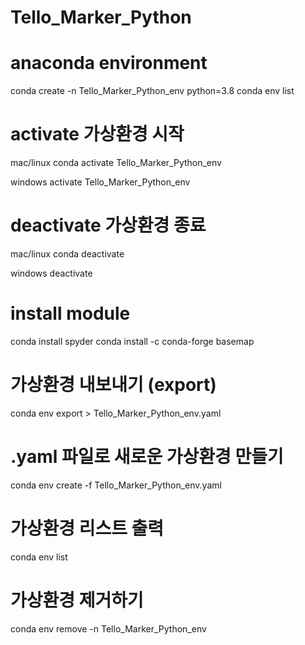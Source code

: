 # Tello_Marker_Python

# anaconda environment


conda create -n Tello_Marker_Python_env python=3.8
conda env list

# activate 가상환경 시작
mac/linux
conda activate Tello_Marker_Python_env

windows
activate Tello_Marker_Python_env

# deactivate 가상환경 종료
mac/linux
conda deactivate

windows
deactivate

# install module
conda install spyder
conda install -c conda-forge basemap


# 가상환경 내보내기 (export)
conda env export > Tello_Marker_Python_env.yaml

# .yaml 파일로 새로운 가상환경 만들기
conda env create -f Tello_Marker_Python_env.yaml

# 가상환경 리스트 출력
conda env list

# 가상환경 제거하기
conda env remove -n Tello_Marker_Python_env
